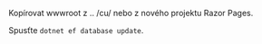 Kopírovat wwwroot z .. /cu/ nebo z nového projektu Razor Pages.

Spusťte `dotnet ef database update`.
